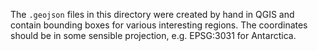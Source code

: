 
The `.geojson` files in this directory were created by hand in QGIS and contain bounding boxes for various interesting regions.
The coordinates should be in some sensible projection, e.g. EPSG:3031 for Antarctica.

